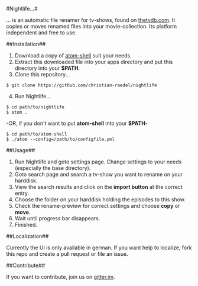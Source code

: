 #Nightlife...#

... is an automatic file renamer for tv-shows, found on [thetvdb.com](http://thetvdb.com).
It copies or moves renamed files into your movie-collection. Its platform independent and
free to use.

##Installation##

1. Download a copy of [atom-shell](https://github.com/atom/atom-shell/releases) suit your needs.
2. Extract this downloaded file into your apps directory and put this directory into your **$PATH**.
3. Clone this repository...

``` Shell
$ git clone https://github.com/christian-raedel/nightlife
```

4. Run Nightlife...

``` Shell
$ cd path/to/nightlife
$ atom .
```

-OR, if you don't want to put **atom-shell** into your **$PATH**-

``` Shell
$ cd path/to/atom-shell
$ ./atom --config=/path/to/configfile.yml
```

##Usage##

1. Run Nightlife and goto settings page. Change settings to your needs (especially the base directory).
2. Goto search page and search a tv-show you want to rename on your harddisk.
3. View the search results and click on the **import button** at the correct entry.
4. Choose the folder on your harddisk holding the episodes to this show.
5. Check the rename-preview for correct settings and choose **copy** or **move**.
6. Wait until progress bar disappears.
7. Finished.

##Localization##

Currently the UI is only available in german. If you want help to localize, fork this repo and create
a pull request or file an issue.

##Contribute##

If you want to contribute, join us on [gitter.im](https://gitter.im/christian-raedel/nightlife).
